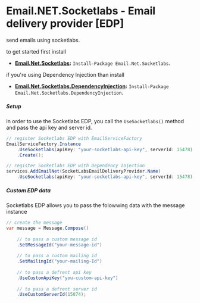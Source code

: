# Email.NET.Socketlabs - Email delivery provider [EDP]

send emails using socketlabs.

to get started first install
- **[Email.Net.Socketlabs](https://www.nuget.org/packages/Email.Net.Socketlabs/):** `Install-Package Email.Net.Socketlabs`.  

if you're using Dependency Injection than install 
- **[Email.Net.Socketlabs.DependencyInjection](https://www.nuget.org/packages/Email.Net.Socketlabs.DependencyInjection/):** `Install-Package Email.Net.Socketlabs.DependencyInjection`.  

##### Setup
in order to use the Socketlabs EDP, you call the `UseSocketlabs()` method and pass the api key and server id.

```csharp
// register Socketlabs EDP with EmailServiceFactory
EmailServiceFactory.Instance
    .UseSocketlabs(apiKey: "your-socketlabs-api-key", serverId: 15478)
    .Create();

// register Socketlabs EDP with Dependency Injection
services.AddEmailNet(SocketLabsEmailDeliveryProvider.Name)
    .UseSocketlabs(apiKey: "your-socketlabs-api-key", serverId: 15478);
```

##### Custom EDP data
Socketlabs EDP allows you to pass the folowwing data with the message instance

```csharp
// create the message
var message = Message.Compose()
    
    // to pass a custom message id
    .SetMessageId("your-message-id")
    
    // to pass a custom mailing id
    .SetMailingId("your-mailing-Id")
    
    // to pass a defrent api key
    .UseCustomApiKey("you-custom-api-key")
    
    // to pass a defrent server id
    .UseCustomServerId(15874);
```


